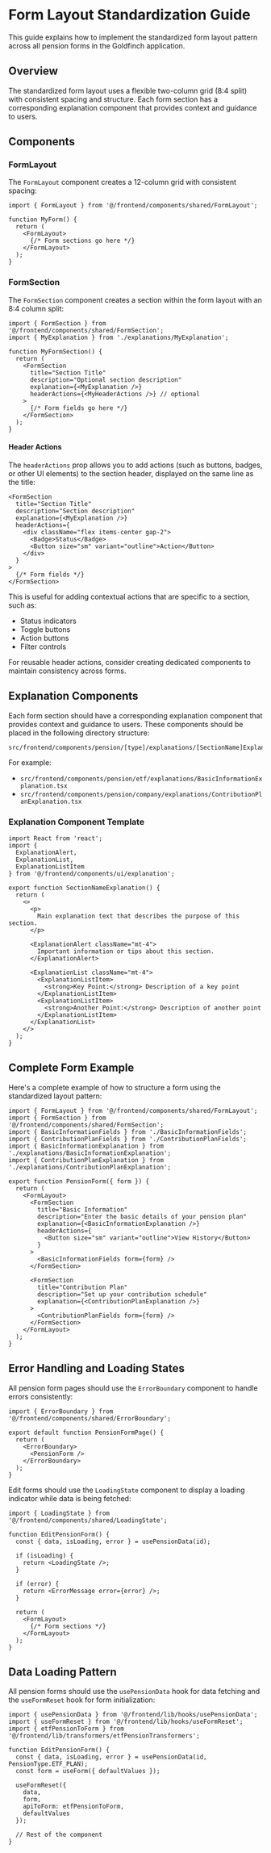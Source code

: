 # Form Layout Standardization Guide

This guide explains how to implement the standardized form layout pattern across all pension forms in the Goldfinch application.

## Overview

The standardized form layout uses a flexible two-column grid (8:4 split) with consistent spacing and structure. Each form section has a corresponding explanation component that provides context and guidance to users.

## Components

### FormLayout

The `FormLayout` component creates a 12-column grid with consistent spacing:

```tsx
import { FormLayout } from '@/frontend/components/shared/FormLayout';

function MyForm() {
  return (
    <FormLayout>
      {/* Form sections go here */}
    </FormLayout>
  );
}
```

### FormSection

The `FormSection` component creates a section within the form layout with an 8:4 column split:

```tsx
import { FormSection } from '@/frontend/components/shared/FormSection';
import { MyExplanation } from './explanations/MyExplanation';

function MyFormSection() {
  return (
    <FormSection
      title="Section Title"
      description="Optional section description"
      explanation={<MyExplanation />}
      headerActions={<MyHeaderActions />} // optional
    >
      {/* Form fields go here */}
    </FormSection>
  );
}
```

#### Header Actions

The `headerActions` prop allows you to add actions (such as buttons, badges, or other UI elements) to the section header, displayed on the same line as the title:

```tsx
<FormSection
  title="Section Title"
  description="Section description"
  explanation={<MyExplanation />}
  headerActions={
    <div className="flex items-center gap-2">
      <Badge>Status</Badge>
      <Button size="sm" variant="outline">Action</Button>
    </div>
  }
>
  {/* Form fields */}
</FormSection>
```

This is useful for adding contextual actions that are specific to a section, such as:
- Status indicators
- Toggle buttons
- Action buttons
- Filter controls

For reusable header actions, consider creating dedicated components to maintain consistency across forms.

## Explanation Components

Each form section should have a corresponding explanation component that provides context and guidance to users. These components should be placed in the following directory structure:

```
src/frontend/components/pension/[type]/explanations/[SectionName]Explanation.tsx
```

For example:
- `src/frontend/components/pension/etf/explanations/BasicInformationExplanation.tsx`
- `src/frontend/components/pension/company/explanations/ContributionPlanExplanation.tsx`

### Explanation Component Template

```tsx
import React from 'react';
import { 
  ExplanationAlert, 
  ExplanationList, 
  ExplanationListItem 
} from '@/frontend/components/ui/explanation';

export function SectionNameExplanation() {
  return (
    <>
      <p>
        Main explanation text that describes the purpose of this section.
      </p>
      
      <ExplanationAlert className="mt-4">
        Important information or tips about this section.
      </ExplanationAlert>
      
      <ExplanationList className="mt-4">
        <ExplanationListItem>
          <strong>Key Point:</strong> Description of a key point
        </ExplanationListItem>
        <ExplanationListItem>
          <strong>Another Point:</strong> Description of another point
        </ExplanationListItem>
      </ExplanationList>
    </>
  );
}
```

## Complete Form Example

Here's a complete example of how to structure a form using the standardized layout pattern:

```tsx
import { FormLayout } from '@/frontend/components/shared/FormLayout';
import { FormSection } from '@/frontend/components/shared/FormSection';
import { BasicInformationFields } from './BasicInformationFields';
import { ContributionPlanFields } from './ContributionPlanFields';
import { BasicInformationExplanation } from './explanations/BasicInformationExplanation';
import { ContributionPlanExplanation } from './explanations/ContributionPlanExplanation';

export function PensionForm({ form }) {
  return (
    <FormLayout>
      <FormSection
        title="Basic Information"
        description="Enter the basic details of your pension plan"
        explanation={<BasicInformationExplanation />}
        headerActions={
          <Button size="sm" variant="outline">View History</Button>
        }
      >
        <BasicInformationFields form={form} />
      </FormSection>
      
      <FormSection
        title="Contribution Plan"
        description="Set up your contribution schedule"
        explanation={<ContributionPlanExplanation />}
      >
        <ContributionPlanFields form={form} />
      </FormSection>
    </FormLayout>
  );
}
```

## Error Handling and Loading States

All pension form pages should use the `ErrorBoundary` component to handle errors consistently:

```tsx
import { ErrorBoundary } from '@/frontend/components/shared/ErrorBoundary';

export default function PensionFormPage() {
  return (
    <ErrorBoundary>
      <PensionForm />
    </ErrorBoundary>
  );
}
```

Edit forms should use the `LoadingState` component to display a loading indicator while data is being fetched:

```tsx
import { LoadingState } from '@/frontend/components/shared/LoadingState';

function EditPensionForm() {
  const { data, isLoading, error } = usePensionData(id);
  
  if (isLoading) {
    return <LoadingState />;
  }
  
  if (error) {
    return <ErrorMessage error={error} />;
  }
  
  return (
    <FormLayout>
      {/* Form sections */}
    </FormLayout>
  );
}
```

## Data Loading Pattern

All pension forms should use the `usePensionData` hook for data fetching and the `useFormReset` hook for form initialization:

```tsx
import { usePensionData } from '@/frontend/lib/hooks/usePensionData';
import { useFormReset } from '@/frontend/lib/hooks/useFormReset';
import { etfPensionToForm } from '@/frontend/lib/transformers/etfPensionTransformers';

function EditPensionForm() {
  const { data, isLoading, error } = usePensionData(id, PensionType.ETF_PLAN);
  const form = useForm({ defaultValues });
  
  useFormReset({
    data,
    form,
    apiToForm: etfPensionToForm,
    defaultValues
  });
  
  // Rest of the component
}
``` 
